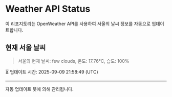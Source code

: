 
# Weather API Status

이 리포지토리는 OpenWeather API를 사용하여 서울의 날씨 정보를 자동으로 업데이트합니다.

## 현재 서울 날씨
> 서울의 현재 날씨: few clouds, 온도: 17.76°C, 습도: 100%

⏳ 업데이트 시간: 2025-09-09 21:58:49 (UTC)

---
자동 업데이트 봇에 의해 관리됩니다.

